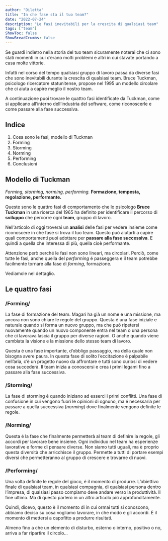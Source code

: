 ```yaml
---
author: "Diletta"
title: "In che fase sta il tuo team?"
date: "2022-07-24"
description: "Le fasi inevitabili per la crescita di qualsiasi team"
tags: ["team"]
ShowToc: false
ShowBreadCrumbs: false
---
```


Se guardi indietro nella storia del tuo team sicuramente noterai che ci sono stati momenti in cui c’erano molti problemi e altri in cui stavate portando a casa molte vittorie.

Infatti nel corso del tempo qualsiasi gruppo di lavoro passa da diverse fasi che sono inevitabili durante la crescita di qualsiasi team. 
Bruce Tuckman, psicologo ricercatore statunitense, propose nel 1995 un modello circolare che ci aiuta a capire meglio il nostro team.

A continuazione puoi trovare le quattro fasi identificate da Tuckman, come si applicano all’interno dell’industria del software, come riconoscerle e come passare alla fase successiva.

## Indice
1. Cosa sono le fasi, modello di Tuckman
2. Forming
3. Storming
4. Norming
5. Performing
6. Conclusioni

## Modello di Tuckman
_Forming, storming, norming, performing._ 
**Formazione, tempesta, regolazione, performante.**

Queste sono le quattro fasi di comportamento che lo psicologo **Bruce Tuckman** in una ricerca del 1965 ha definito per identificare il percorso di **sviluppo** che percorre ogni **team**, gruppo di lavoro. 

Nell’articolo di oggi troverai un **analisi** delle fasi per vedere insieme come riconoscere in che fase si trova il tuo team. Questo può aiutarti a capire quali comportamenti puoi adottare per **passare alla fase successiva**. E quindi a quella che interessa di più, quella cioè performante. 

Attenzione però perché le fasi non sono lineari, ma circolari. Perciò, come tutte le fasi, anche quella del _performing_ é passeggera e il team potrebbe facilmente tornare alla fase di _forming_, formazione. 

Vediamole nel dettaglio.

## Le quattro fasi
### /Forming/
La fase di formazione del team. Magari ha già un nome e una missione, ma ancora non sono chiare le regole del gruppo. 
Questa é una fase iniziale e naturale quando si forma un nuovo gruppo, ma che può ripetersi nuovamente quando un nuovo componente entra nel team o una persona che ci lavorava lascia il gruppo per diverse ragioni. O anche quando viene cambiata la visione e la missione dello stesso team di lavoro.

Questa é una fase importante, d’obbligo passaggio, ma della quale non bisogna avere paura. In questa fase di solito l’eccitazione é palpabile nell’aria, c’è un progetto nuovo da affrontare e tutti sono curiosi di vedere cosa succederà. 
Il team inizia a conoscersi e crea i primi legami fino a passare alla fase successiva.

### /Storming/
La fase di storming é quando iniziano ad esserci i primi conflitti. Una fase di confusione in cui vengono fuori le opinioni di ognuno, ma é necessaria per passare a quella successiva (_norming_) dove finalmente vengono definite le regole.

### /Norming/
Questa é la fase che finalmente permetterà al team di definire la regole, gli accordi per lavorare bene insieme. Ogni individuo nel team ha esperienze lavorative e forme di pensare diverse. 
Non siamo tutti uguali, ma è proprio questa diversità che arricchisce il gruppo. Permette a tutti di portare esempi diversi che permetteranno al gruppo di crescere e trovarne di nuovi.

### /Performing/
Una volta definite le regole del gioco, é il momento di produrre. 
L’obiettivo finale di qualsiasi team, in qualsiasi compagnia, di qualsiasi persona dentro l’impresa, di qualsiasi passo compiamo deve andare verso la produttività. Il fine ultimo. Ma di questo parlerò in un altro articolo più approfonditamente.

Quindi, dicevo, questo è il momento di in cui ormai tutti si conoscono, abbiamo deciso su cosa vogliamo lavorare, in che modo e gli accordi.
È il momento di mettersi a capofitto a produrre risultati.

Almeno fino a che un elemento di disturbo, esterno o interno, positivo o no, arriva a far ripartire il circolo…
